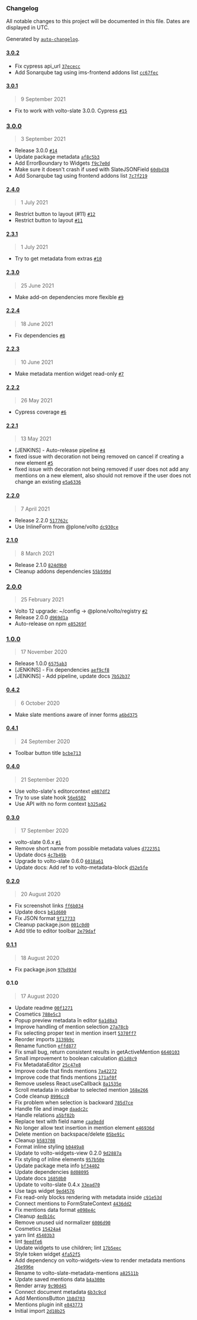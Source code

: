 ### Changelog

All notable changes to this project will be documented in this file. Dates are displayed in UTC.

Generated by [`auto-changelog`](https://github.com/CookPete/auto-changelog).

#### [3.0.2](https://github.com/eea/volto-slate-metadata-mentions/compare/3.0.1...3.0.2)

- Fix cypress api_url [`37ececc`](https://github.com/eea/volto-slate-metadata-mentions/commit/37ececc6ae894ed64b00192f98e08b5ed9b73047)
- Add Sonarqube tag using ims-frontend addons list [`cc67fec`](https://github.com/eea/volto-slate-metadata-mentions/commit/cc67fec41698b99c1382b8be4a9aec4d14806d15)

#### [3.0.1](https://github.com/eea/volto-slate-metadata-mentions/compare/3.0.0...3.0.1)

> 9 September 2021

- Fix to work with volto-slate 3.0.0. Cypress [`#15`](https://github.com/eea/volto-slate-metadata-mentions/pull/15)

### [3.0.0](https://github.com/eea/volto-slate-metadata-mentions/compare/2.4.0...3.0.0)

> 3 September 2021

- Release 3.0.0 [`#14`](https://github.com/eea/volto-slate-metadata-mentions/pull/14)
- Update package metadata [`af8c5b3`](https://github.com/eea/volto-slate-metadata-mentions/commit/af8c5b3bf2ce6d9520b3d9378c648a37d8d519d3)
- Add ErrorBoundary to Widgets [`f9c7e0d`](https://github.com/eea/volto-slate-metadata-mentions/commit/f9c7e0de20c13305e9dfe09a968753f44e3224ce)
- Make sure it doesn't crash if used with SlateJSONField [`60dbd38`](https://github.com/eea/volto-slate-metadata-mentions/commit/60dbd389f217b7341eb0c369abd044424357ab05)
- Add Sonarqube tag using frontend addons list [`7c7f219`](https://github.com/eea/volto-slate-metadata-mentions/commit/7c7f2196bafde9bbb3ecead19d65ff109080e1f1)

#### [2.4.0](https://github.com/eea/volto-slate-metadata-mentions/compare/2.3.1...2.4.0)

> 1 July 2021

- Restrict button to layout (#11) [`#12`](https://github.com/eea/volto-slate-metadata-mentions/pull/12)
- Restrict button to layout [`#11`](https://github.com/eea/volto-slate-metadata-mentions/pull/11)

#### [2.3.1](https://github.com/eea/volto-slate-metadata-mentions/compare/2.3.0...2.3.1)

> 1 July 2021

- Try to get metadata from extras [`#10`](https://github.com/eea/volto-slate-metadata-mentions/pull/10)

#### [2.3.0](https://github.com/eea/volto-slate-metadata-mentions/compare/2.2.4...2.3.0)

> 25 June 2021

- Make add-on dependencies more flexible [`#9`](https://github.com/eea/volto-slate-metadata-mentions/pull/9)

#### [2.2.4](https://github.com/eea/volto-slate-metadata-mentions/compare/2.2.3...2.2.4)

> 18 June 2021

- Fix dependencies [`#8`](https://github.com/eea/volto-slate-metadata-mentions/pull/8)

#### [2.2.3](https://github.com/eea/volto-slate-metadata-mentions/compare/2.2.2...2.2.3)

> 10 June 2021

- Make metadata mention widget read-only [`#7`](https://github.com/eea/volto-slate-metadata-mentions/pull/7)

#### [2.2.2](https://github.com/eea/volto-slate-metadata-mentions/compare/2.2.1...2.2.2)

> 26 May 2021

- Cypress coverage [`#6`](https://github.com/eea/volto-slate-metadata-mentions/pull/6)

#### [2.2.1](https://github.com/eea/volto-slate-metadata-mentions/compare/2.2.0...2.2.1)

> 13 May 2021

- [JENKINS] - Auto-release pipeline [`#4`](https://github.com/eea/volto-slate-metadata-mentions/pull/4)
- fixed issue with decoration not being removed on cancel if creating a new element [`#5`](https://github.com/eea/volto-slate-metadata-mentions/pull/5)
- fixed issue with decoration not being removed if user does not add any mentions on a new element, also should not remove if the user does not change an existing [`e5a6336`](https://github.com/eea/volto-slate-metadata-mentions/commit/e5a6336755730650407d1df7fbe5134af7ce39cd)

#### [2.2.0](https://github.com/eea/volto-slate-metadata-mentions/compare/2.1.0...2.2.0)

> 7 April 2021

- Release 2.2.0 [`517762c`](https://github.com/eea/volto-slate-metadata-mentions/commit/517762c827dfd83422c2a8a1594102cffdfd151d)
- Use InlineForm from @plone/volto [`dc930ce`](https://github.com/eea/volto-slate-metadata-mentions/commit/dc930cefc8690b04189a8134bbe8a4a9d8ff030a)

#### [2.1.0](https://github.com/eea/volto-slate-metadata-mentions/compare/2.0.0...2.1.0)

> 8 March 2021

- Release 2.1.0 [`824d9b0`](https://github.com/eea/volto-slate-metadata-mentions/commit/824d9b0f2ee2137ddda2e2508b67cb1e4c94f96d)
- Cleanup addons dependencies [`55b599d`](https://github.com/eea/volto-slate-metadata-mentions/commit/55b599d264833e8dde0cb06f9409d472fa77e772)

### [2.0.0](https://github.com/eea/volto-slate-metadata-mentions/compare/1.0.0...2.0.0)

> 25 February 2021

- Volto 12 upgrade: ~/config -&gt; @plone/volto/registry [`#2`](https://github.com/eea/volto-slate-metadata-mentions/pull/2)
- Release 2.0.0 [`d969d1a`](https://github.com/eea/volto-slate-metadata-mentions/commit/d969d1a2b5e1d8d688714dd632a16aae7be86efe)
- Auto-release on npm [`e85269f`](https://github.com/eea/volto-slate-metadata-mentions/commit/e85269fcd9660d287c21c76efaf52769ac7163b3)

### [1.0.0](https://github.com/eea/volto-slate-metadata-mentions/compare/0.4.2...1.0.0)

> 17 November 2020

- Release 1.0.0 [`6575ab3`](https://github.com/eea/volto-slate-metadata-mentions/commit/6575ab300c7889ccfea1d9c20266f1c074ea2b4f)
- [JENKINS] - Fix dependencies [`aef9cf8`](https://github.com/eea/volto-slate-metadata-mentions/commit/aef9cf8b252a8dfab3ebb91977dde05bae2113af)
- [JENKINS] - Add pipeline, update docs [`7b52b37`](https://github.com/eea/volto-slate-metadata-mentions/commit/7b52b37fb673ee3aa05b559d3e1a0188e3c013c1)

#### [0.4.2](https://github.com/eea/volto-slate-metadata-mentions/compare/0.4.1...0.4.2)

> 6 October 2020

- Make slate mentions aware of inner forms [`a6bd375`](https://github.com/eea/volto-slate-metadata-mentions/commit/a6bd37538e68a185d8e1d05f6a10bc615ed18f7c)

#### [0.4.1](https://github.com/eea/volto-slate-metadata-mentions/compare/0.4.0...0.4.1)

> 24 September 2020

- Toolbar button title [`bcbe713`](https://github.com/eea/volto-slate-metadata-mentions/commit/bcbe713655f502512ca48a357c77314113cdcc18)

#### [0.4.0](https://github.com/eea/volto-slate-metadata-mentions/compare/0.3.0...0.4.0)

> 21 September 2020

- Use volto-slate's editorcontext [`e087df2`](https://github.com/eea/volto-slate-metadata-mentions/commit/e087df2e83ed3c3ae2aa45f3f183ccfd74ea929f)
- Try to use slate hook [`56e6502`](https://github.com/eea/volto-slate-metadata-mentions/commit/56e6502777e6213fdd87d2a19f0afdb69a6f8847)
- Use API with no form context [`b325a62`](https://github.com/eea/volto-slate-metadata-mentions/commit/b325a62a26367120d039080f7311ed338f971299)

#### [0.3.0](https://github.com/eea/volto-slate-metadata-mentions/compare/0.2.0...0.3.0)

> 17 September 2020

- volto-slate 0.6.x [`#1`](https://github.com/eea/volto-slate-metadata-mentions/pull/1)
- Remove short name from possible metadata values [`d722351`](https://github.com/eea/volto-slate-metadata-mentions/commit/d7223516721f16017631b6f9007761912756b023)
- Update docs [`4c7b49b`](https://github.com/eea/volto-slate-metadata-mentions/commit/4c7b49beb2b99b9ac6ae5861a12da95bc01de4c4)
- Upgrade to volto-slate 0.6.0 [`6018a61`](https://github.com/eea/volto-slate-metadata-mentions/commit/6018a617e289a3cba8e36029dc0ec2ad70936c65)
- Update docs: Add ref to volto-metadata-block [`d52e5fe`](https://github.com/eea/volto-slate-metadata-mentions/commit/d52e5fee5bf59c183a7bf8723b5e57b07ece96f3)

#### [0.2.0](https://github.com/eea/volto-slate-metadata-mentions/compare/0.1.1...0.2.0)

> 20 August 2020

- Fix screenshot links [`ff6b034`](https://github.com/eea/volto-slate-metadata-mentions/commit/ff6b034418608ee7593f66c4e9725fba5dae20ef)
- Update docs [`b41d600`](https://github.com/eea/volto-slate-metadata-mentions/commit/b41d60094da87a31782a7e58185cd51aa6dae792)
- Fix JSON format [`9f17733`](https://github.com/eea/volto-slate-metadata-mentions/commit/9f17733f2180d77dfae4d5ec8f4a5a94301c89ea)
- Cleanup package.json [`001c0d0`](https://github.com/eea/volto-slate-metadata-mentions/commit/001c0d01ac5c122a19cfa704a74600479b286f7a)
- Add title to editor toolbar [`2e79daf`](https://github.com/eea/volto-slate-metadata-mentions/commit/2e79dafdde6c6f01b665c6bc85021aa4fcf2ab70)

#### [0.1.1](https://github.com/eea/volto-slate-metadata-mentions/compare/0.1.0...0.1.1)

> 18 August 2020

- Fix package.json [`97bd93d`](https://github.com/eea/volto-slate-metadata-mentions/commit/97bd93d10e7d35aaea61d8d21d3b29533fd60499)

#### 0.1.0

> 17 August 2020

- Update readme [`00f1271`](https://github.com/eea/volto-slate-metadata-mentions/commit/00f12716aa6a58155cdf76b24d3d9e4613c1fe07)
- Cosmetics [`788e5c3`](https://github.com/eea/volto-slate-metadata-mentions/commit/788e5c301c08bd0fe0097a1302912f37674b61b7)
- Popup preview metadata în editor [`6a1d8a3`](https://github.com/eea/volto-slate-metadata-mentions/commit/6a1d8a36d366a365d542f3d489977fefd40bd038)
- Improve handling of mention selection [`27a78cb`](https://github.com/eea/volto-slate-metadata-mentions/commit/27a78cb74058e443591ebdf8eaffa0b2aabeff20)
- Fix selecting proper text in mention insert [`5370ff7`](https://github.com/eea/volto-slate-metadata-mentions/commit/5370ff72d31084d6cf1af61fadd24d98fa79c519)
- Reorder imports [`3139b9c`](https://github.com/eea/volto-slate-metadata-mentions/commit/3139b9ce0a1a505c25aeff2ba2c68b1866fb7236)
- Rename function [`effd877`](https://github.com/eea/volto-slate-metadata-mentions/commit/effd87765d284bf9b056afe62c8328c5d8c1b650)
- Fix small bug, return consistent results in getActiveMention [`6640103`](https://github.com/eea/volto-slate-metadata-mentions/commit/66401036470bc4b33c88d13fb96f2bdef8433dba)
- Small improvement to boolean calculation [`451d8c9`](https://github.com/eea/volto-slate-metadata-mentions/commit/451d8c9c8442cbea55b750c0441775684019a9f5)
- Fix MetadataEditor [`25c47e8`](https://github.com/eea/volto-slate-metadata-mentions/commit/25c47e87b65d70fc018a686aede440c92dc5f32b)
- Improve code that finds mentions [`7a42272`](https://github.com/eea/volto-slate-metadata-mentions/commit/7a422723e3be49eeb10dae1b765543289cc03aa6)
- Improve code that finds mentions [`171af0f`](https://github.com/eea/volto-slate-metadata-mentions/commit/171af0fb9fc234fbc4de6989d1b9087a86a994ce)
- Remove useless React.useCallback [`8a1535e`](https://github.com/eea/volto-slate-metadata-mentions/commit/8a1535e6c56f240fab27b6b7148a2ddd300ffa5b)
- Scroll metadata in sidebar to selected mention [`168e266`](https://github.com/eea/volto-slate-metadata-mentions/commit/168e26614e7e216e4cfd7d5443cefe040f370261)
- Code cleanup [`8996cc0`](https://github.com/eea/volto-slate-metadata-mentions/commit/8996cc0d5dc545174e117c501f2e5dab176a68b7)
- Fix problem when selection is backward [`785d7ce`](https://github.com/eea/volto-slate-metadata-mentions/commit/785d7cef0a4b4e121e18f9e04fa4659f74d8077e)
- Handle file and image [`daadc2c`](https://github.com/eea/volto-slate-metadata-mentions/commit/daadc2ce800e0b3030516f4f38ccb6826df9e2ae)
- Handle relations [`a5bf02b`](https://github.com/eea/volto-slate-metadata-mentions/commit/a5bf02ba579f8150ec7e4e947b6019e3cda5f7aa)
- Replace text with field name [`caa9edd`](https://github.com/eea/volto-slate-metadata-mentions/commit/caa9eddf3a855704ea86ae4b700fe5da96a66b56)
- No longer allow text insertion in mention element [`e46936d`](https://github.com/eea/volto-slate-metadata-mentions/commit/e46936d725629bb705065b8d9799f197e7c26082)
- Delete mention on backspace/delete [`05be91c`](https://github.com/eea/volto-slate-metadata-mentions/commit/05be91cdb634d724669842f4029639762d31a61f)
- Cleanup [`b583708`](https://github.com/eea/volto-slate-metadata-mentions/commit/b58370811f7cb4246fc438461fe0cab392712138)
- Format inline styling [`b0449a8`](https://github.com/eea/volto-slate-metadata-mentions/commit/b0449a870c57f4a6c4329f8c8f8d225f5d8c5524)
- Update to volto-widgets-view 0.2.0 [`9d2887a`](https://github.com/eea/volto-slate-metadata-mentions/commit/9d2887aa27d00c8939c1ffb6703e94e3bd5c8e66)
- Fix styling of inline elements [`957b50e`](https://github.com/eea/volto-slate-metadata-mentions/commit/957b50e9dccc98823b66b6efa22e7b74a560ffe5)
- Update package meta info [`bf34402`](https://github.com/eea/volto-slate-metadata-mentions/commit/bf34402ac80b05e5b9b3c97acda2aab4e8e76c7e)
- Update dependencies [`8d08095`](https://github.com/eea/volto-slate-metadata-mentions/commit/8d080956bfcdfc6b4c2731d0100851749d985368)
- Update docs [`16850b0`](https://github.com/eea/volto-slate-metadata-mentions/commit/16850b0a8ff0ce45549ce12e5fa7471624bf2455)
- Update to volto-slate 0.4.x [`33ead70`](https://github.com/eea/volto-slate-metadata-mentions/commit/33ead7010b385adce9787a417b1344f46ab9138c)
- Use tags widget [`9ed4576`](https://github.com/eea/volto-slate-metadata-mentions/commit/9ed45764c14f25f1c14ab56664bc744b5e57a2ff)
- Fix read-only blocks rendering with metadata inside [`c91e53d`](https://github.com/eea/volto-slate-metadata-mentions/commit/c91e53d4b313b11ef95d0ba1a2a2f324e4df0f05)
- Connect mentions to FormStateContext [`4436dd2`](https://github.com/eea/volto-slate-metadata-mentions/commit/4436dd2dd9b27c55cf3d0c29093e815d024e38e9)
- Fix mentions data format [`e098e4c`](https://github.com/eea/volto-slate-metadata-mentions/commit/e098e4c42ef4b5c6af7321da8daea5aaafe63d8a)
- Cleanup [`4edb16c`](https://github.com/eea/volto-slate-metadata-mentions/commit/4edb16c39bd1632a285aae1dc4b23bc3121b30af)
- Remove unused uid normalizer [`6006d90`](https://github.com/eea/volto-slate-metadata-mentions/commit/6006d9070ca8418c508f002032eca087c851b489)
- Cosmetics [`15424a4`](https://github.com/eea/volto-slate-metadata-mentions/commit/15424a48b14117a19c00167966a8fa15bcff8504)
- yarn lint [`45403b3`](https://github.com/eea/volto-slate-metadata-mentions/commit/45403b3962c2c995e22c8c40535098948f6f8d2b)
- lint [`9eedfe6`](https://github.com/eea/volto-slate-metadata-mentions/commit/9eedfe614e9202a2fd3d97c5d8cf53a52a43a3a4)
- Update widgets to use children; lint [`17b5eec`](https://github.com/eea/volto-slate-metadata-mentions/commit/17b5eecc0ce445c123fd57abbc14e045f4920370)
- Style token widget [`4fa52f5`](https://github.com/eea/volto-slate-metadata-mentions/commit/4fa52f5cc7cfde140e482048792c6f1782b4ee4e)
- Add dependency on volto-widgets-view to render metadata mentions [`26e996e`](https://github.com/eea/volto-slate-metadata-mentions/commit/26e996ecd1cf98554f8b5b00d326237f7e55990d)
- Rename to volto-slate-metadata-mentions [`a82511b`](https://github.com/eea/volto-slate-metadata-mentions/commit/a82511ba1c711a89df0a6cb56389892f34542ef1)
- Update saved mentions data [`b4a300e`](https://github.com/eea/volto-slate-metadata-mentions/commit/b4a300e294b38c1d54d4e47c8e8ea3aeedc8e993)
- Render array [`9c90d45`](https://github.com/eea/volto-slate-metadata-mentions/commit/9c90d456ec6bc2a729728fe41b4bd41b7d9e90dd)
- Connect document metadata [`6b3c9cd`](https://github.com/eea/volto-slate-metadata-mentions/commit/6b3c9cd6603423086d99100eb5e9664b2b6bb8f9)
- Add MentionsButton [`1b8d703`](https://github.com/eea/volto-slate-metadata-mentions/commit/1b8d7035c707009395e6585a962325c66cdf8a15)
- Mentions plugin init [`e843773`](https://github.com/eea/volto-slate-metadata-mentions/commit/e843773985aec97fe9690103a20896ff10f1b25a)
- Initial import [`2d18b25`](https://github.com/eea/volto-slate-metadata-mentions/commit/2d18b25b750aab7d69d79ba80f3060491f8613ff)
